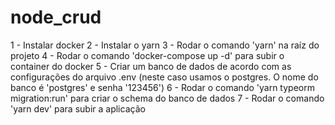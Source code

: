 # node_crud

1 - Instalar docker
2 - Instalar o yarn
3 - Rodar o comando 'yarn' na raíz do projeto
4 - Rodar o comando 'docker-compose up -d' para subir o container do docker
5 - Criar um banco de dados de acordo com as configurações do arquivo .env (neste caso usamos o postgres. O nome do banco é 'postgres' e senha '123456')
6 - Rodar o comando 'yarn typeorm migration:run' para criar o schema do banco de dados
7 - Rodar o comando 'yarn dev' para subir a aplicação